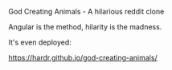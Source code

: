 God Creating Animals - A hilarious reddit clone

Angular is the method, hilarity is the madness.

It's even deployed:

https://hardr.github.io/god-creating-animals/
